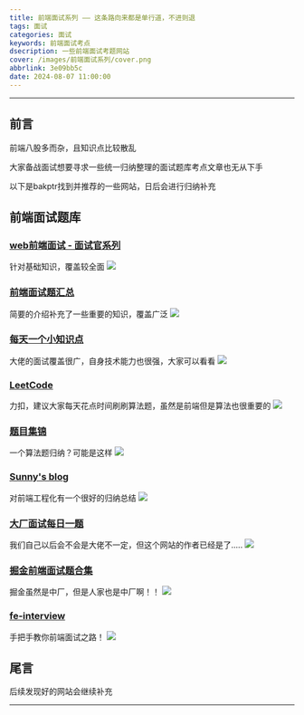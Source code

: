```yaml
---
title: 前端面试系列 —— 这条路向来都是单行道，不进则退
tags: 面试
categories: 面试
keywords: 前端面试考点
dsecription: 一些前端面试考题网站
cover: /images/前端面试系列/cover.png
abbrlink: 3e09bb5c
date: 2024-08-07 11:00:00
---
```


---

## 前言

前端八股多而杂，且知识点比较散乱

大家备战面试想要寻求一些统一归纳整理的面试题库考点文章也无从下手

以下是bakptr找到并推荐的一些网站，日后会进行归纳补充

## 前端面试题库

### [web前端面试 - 面试官系列](https://vue3js.cn/interview/)
  针对基础知识，覆盖较全面
     ![](/images/前端面试系列/1.png)

### [前端面试题汇总](https://www.yuque.com/cuggz/interview)
  简要的介绍补充了一些重要的知识，覆盖广泛
     ![](/images/前端面试系列/2.png)

### [每天一个小知识点](https://www.yuque.com/boyyang/buosw0)
  大佬的面试覆盖很广，自身技术能力也很强，大家可以看看
     ![](/images/前端面试系列/3.png)

### [LeetCode](https://leetcode.cn/circle/discuss/JqLMsg/)
  力扣，建议大家每天花点时间刷刷算法题，虽然是前端但是算法也很重要的
     ![](/images/前端面试系列/4.png)

### [题目集锦](https://github.com/pwstrick/daily)
  一个算法题归纳？可能是这样
     ![](/images/前端面试系列/5.png)

### [Sunny's blog](https://sunny-117.github.io/blog/)
  对前端工程化有一个很好的归纳总结
    ![](/images/前端面试系列/6.png)

### [大厂面试每日一题](https://q.shanyue.tech/)
  我们自己以后会不会是大佬不一定，但这个网站的作者已经是了.....
    ![](/images/前端面试系列/7.png)

### [掘金前端面试题合集](https://github.com/shfshanyue/blog/blob/master/post/juejin-interview.md)
  掘金虽然是中厂，但是人家也是中厂啊！！
    ![](/images/前端面试系列/8.png)

### [fe-interview](https://lucifer.ren/fe-interview/#/?id=%e5%a4%a7%e5%89%8d%e7%ab%af%e9%9d%a2%e8%af%95%e5%ae%9d%e5%85%b8-%e5%9b%be%e8%a7%a3%e5%89%8d%e7%ab%af)
  手把手教你前端面试之路！
    ![](/images/前端面试系列/9.png)

## 尾言

 后续发现好的网站会继续补充


---
